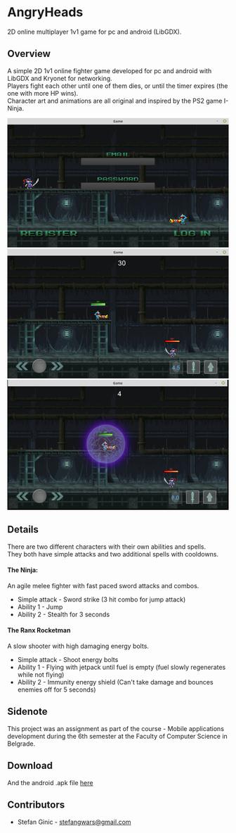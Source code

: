 # AngryHeads
2D online multiplayer 1v1 game for pc and android (LibGDX).

## Overview
A simple 2D 1v1 online fighter game developed for pc and android with LibGDX and Kryonet for networking.<br>
Players fight each other until one of them dies, or until the timer expires (the one with more HP wins).<br>
Character art and animations are all original and inspired by the PS2 game I-Ninja.

![Alt text](images/1.png?raw=true "")
![Alt text](images/2.png?raw=true "")
![Alt text](images/3.png?raw=true "")

## Details
There are two different characters with their own abilities and spells.<Br>
They both have simple attacks and two additional spells with cooldowns.<br>
  
#### The Ninja:
An agile melee fighter with fast paced sword attacks and combos.<br>
* Simple attack - Sword strike (3 hit combo for jump attack)
* Ability 1 - Jump
* Ability 2 - Stealth for 3 seconds

#### The Ranx Rocketman
A slow shooter with high damaging energy bolts.
* Simple attack - Shoot energy bolts
* Ability 1 - Flying with jetpack until fuel is empty (fuel slowly regenerates while not flying)
* Ability 2 - Immunity energy shield (Can't take damage and bounces enemies off for 5 seconds)

## Sidenote
This project was an assignment as part of the course - Mobile applications development during the 6th semester at the Faculty of Computer Science in Belgrade.

## Download
And the android .apk file [here](executables/android-debug.apk)<br>

## Contributors
- Stefan Ginic - <stefangwars@gmail.com>
